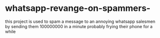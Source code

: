 # whatsapp-revange-on-spammers-
this project is used to spam a message to an annoying whatsapp salesmen by sending them 100000000 in a minute probably frying their phone for a while
